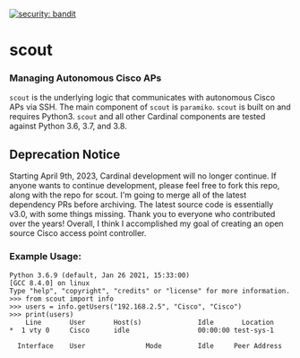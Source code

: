 [![security: bandit](https://img.shields.io/badge/security-bandit-yellow.svg)](https://github.com/PyCQA/bandit)

<h1>scout</h1>
<h3>Managing Autonomous Cisco APs</h3>

`scout` is the underlying logic that communicates with autonomous Cisco APs via SSH. The main component of `scout`
is `paramiko`. `scout` is built on and requires Python3. `scout` and all other Cardinal components are tested
against Python 3.6, 3.7, and 3.8.

<h2>Deprecation Notice</h2>
Starting April 9th, 2023, Cardinal development will no longer continue. If anyone wants to continue development, please feel free to fork this repo, along with the repo for scout. I'm going to merge all of the latest dependency PRs before archiving. The latest source code is essentially v3.0, with some things missing. Thank you to everyone who contributed over the years! Overall, I think I accomplished my goal of creating an open source Cisco access point controller.

<h3>Example Usage:</h3>

~~~
Python 3.6.9 (default, Jan 26 2021, 15:33:00) 
[GCC 8.4.0] on linux
Type "help", "copyright", "credits" or "license" for more information.
>>> from scout import info
>>> users = info.getUsers("192.168.2.5", "Cisco", "Cisco")
>>> print(users)
    Line       User       Host(s)              Idle       Location
*  1 vty 0     Cisco      idle                 00:00:00 test-sys-1

  Interface    User               Mode         Idle     Peer Address
~~~
